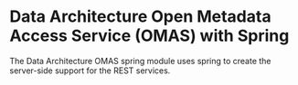<!-- SPDX-License-Identifier: Apache-2.0 -->

# Data Architecture Open Metadata Access Service (OMAS) with Spring

The Data Architecture OMAS spring module uses spring to create the server-side support for the REST services.